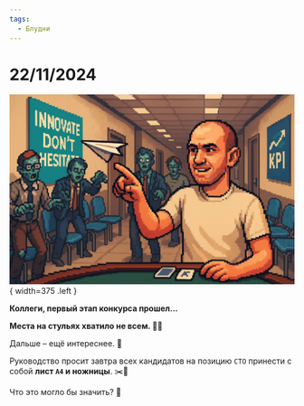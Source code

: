 ```yaml
---
tags:
  - Блудни
---
```


# 22/11/2024

![ ](<../../assets/img/photo_2025-10-02_14-41-35.jpg>){ width=375 .left }

**Коллеги, первый этап конкурса прошел...**

**Места на стульях хватило не всем. 💺🚫**

Дальше – ещё интереснее. 🤯

Руководство просит завтра всех кандидатов на позицию `CTO` принести с собой **лист `A4` и ножницы**. ✂️📄

Что это могло бы значить? 🤔